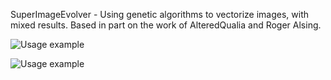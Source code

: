 SuperImageEvolver - Using genetic algorithms to vectorize images, with mixed results.
Based in part on the work of AlteredQualia and Roger Alsing.

![Usage example](http://i.imgur.com/wfAd7.png)

![Usage example](http://i.imgur.com/uEcxh.png)
